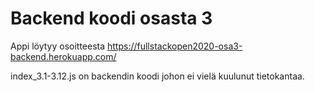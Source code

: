 # Backend koodi osasta 3

Appi löytyy osoitteesta https://fullstackopen2020-osa3-backend.herokuapp.com/

index_3.1-3.12.js on backendin koodi johon ei vielä kuulunut tietokantaa.